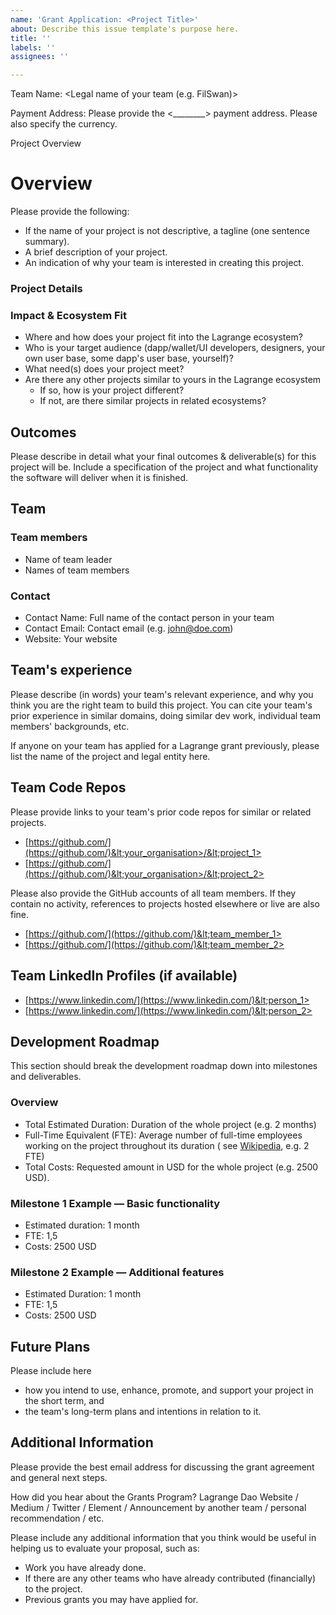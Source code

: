 ```yaml
---
name: 'Grant Application: <Project Title>'
about: Describe this issue template's purpose here.
title: ''
labels: ''
assignees: ''

---
```


Team Name: <Legal name of your team (e.g. FilSwan)>

Payment Address: Please provide the <________> payment address. Please also specify the currency.

Project Overview

# Overview

Please provide the following:

* If the name of your project is not descriptive, a tagline (one sentence summary).
* A brief description of your project.
* An indication of why your team is interested in creating this project.

### Project Details

<!--
We expect the teams to already have a solid idea about your project's expected final state. Therefore, we ask the teams to submit (where relevant):

* Mockups/designs of any UI components
* Data models / API specifications of the core functionality
* An overview of the technology stack to be used
* Documentation of core components, protocols, architecture, etc. to be deployed
* PoC/MVP or other relevant prior work or research on the topic
* What your project is _not_ or will _not_ provide or implement
    * This is a place for you to manage expectations and to clarify any limitations that might not be obvious
-->

### Impact & Ecosystem Fit

<!--
Help us locate and understand what problems your project tries to solve and what value it brings to Lagrange Dao by answering each of these questions:
-->

* Where and how does your project fit into the Lagrange ecosystem?
* Who is your target audience (dapp/wallet/UI developers, designers, your own user base, some dapp's user base,
  yourself)?
* What need(s) does your project meet?
* Are there any other projects similar to yours in the Lagrange ecosystem
    * If so, how is your project different?
    * If not, are there similar projects in related ecosystems?

## Outcomes

Please describe in detail what your final outcomes & deliverable(s) for this project will be. Include a specification of
the project and what functionality the software will deliver when it is finished.

## Team

### Team members

* Name of team leader
* Names of team members

### Contact

* Contact Name: Full name of the contact person in your team
* Contact Email: Contact email (e.g. john@doe.com)
* Website: Your website

## Team's experience

Please describe (in words) your team's relevant experience, and why you think you are the right team to build this
project. You can cite your team's prior experience in similar domains, doing similar dev work, individual team members'
backgrounds, etc.

If anyone on your team has applied for a Lagrange grant previously, please list the name of the project and legal entity
here.

## Team Code Repos

Please provide links to your team's prior code repos for similar or related projects.

* [https://github.com/](https://github.com/)&lt;your_organisation>/&lt;project_1>
* [https://github.com/](https://github.com/)&lt;your_organisation>/&lt;project_2>

Please also provide the GitHub accounts of all team members. If they contain no activity, references to projects hosted
elsewhere or live are also fine.

* [https://github.com/](https://github.com/)&lt;team_member_1>
* [https://github.com/](https://github.com/)&lt;team_member_2>

## Team LinkedIn Profiles (if available)

* [https://www.linkedin.com/](https://www.linkedin.com/)&lt;person_1>
* [https://www.linkedin.com/](https://www.linkedin.com/)&lt;person_2>

## Development Roadmap

This section should break the development roadmap down into milestones and deliverables.

### Overview

* Total Estimated Duration: Duration of the whole project (e.g. 2 months)
* Full-Time Equivalent (FTE): Average number of full-time employees working on the project throughout its duration (
  see [Wikipedia](https://en.wikipedia.org/wiki/Full-time_equivalent), e.g. 2 FTE)
* Total Costs: Requested amount in USD for the whole project (e.g. 2500 USD).

### Milestone 1 Example — Basic functionality

* Estimated duration: 1 month
* FTE: 1,5
* Costs: 2500 USD

### Milestone 2 Example — Additional features

* Estimated Duration: 1 month
* FTE: 1,5
* Costs: 2500 USD

## Future Plans

Please include here

* how you intend to use, enhance, promote, and support your project in the short term, and
* the team's long-term plans and intentions in relation to it.

## Additional Information

Please provide the best email address for discussing the grant agreement and general next steps.

How did you hear about the Grants Program? Lagrange Dao Website / Medium / Twitter / Element / Announcement by another
team / personal recommendation / etc.

Please include any additional information that you think would be useful in helping us to evaluate your proposal, such
as:

* Work you have already done.
* If there are any other teams who have already contributed (financially) to the project.
* Previous grants you may have applied for.

